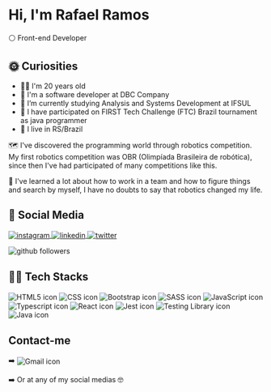 

<h1 align="left">Hi, I'm Rafael Ramos</h1>
<p align="left"> ⚪ Front-end Developer </p>

## 🌞&nbsp;Curiosities
 
<ul>
 <li> 🙋‍♂️ I'm 20 years old </li>
 <li> 💼 I'm a software developer at DBC Company </li>
 <li> 🔭 I’m currently studying Analysis and Systems Development at IFSUL</li>
 <li> 🏉 I have participated on FIRST Tech Challenge (FTC) Brazil tournament as java programmer </li>
 <li> 🚩 I live in RS/Brazil </li>
 </ul>

 🗺️ I've discovered the programming world through robotics competition. My first robotics competition was OBR (Olimpíada Brasileira de robótica), since then I've had participated of many competitions like this. 
 
 📘 I've learned a lot about how to work in a team and how to figure things and search by myself, I have no doubts to say that robotics changed my life.
 
 ## 👨&nbsp;Social Media
 
 <p align="left">
  <a href="https://www.instagram.com/rafael_r4mos/" target="_blank">
   <img align="center" src="https://img.shields.io/badge/rafaelr4mos-E4405F?style=for-the-badge&logo=instagram&logoColor=white" alt="instagram"/>  
  </a>
 
  <a href="https://linkedin.com/in/rafaelr4mos" target="_blank">
   <img align="center" src="https://img.shields.io/badge/Rafael Ramos-0077B5?style=for-the-badge&logo=linkedin&logoColor=white" alt="linkedin"/>  
  </a>
 
   <a href="https://twitter.com/RafaelR4mos" target="_blank">
   <img align="center" src="https://img.shields.io/badge/RafaelR4mos-1DA1F2?style=for-the-badge&logo=twitter&logoColor=white" alt="twitter"/>  
  </a>
 
 ![github followers](https://img.shields.io/github/followers/RafaelR4mos?style=social)
 </p>
 
 ## 👨‍💻&nbsp;Tech Stacks
 
 <p align="left">
  <img align="center" src="https://img.shields.io/badge/HTML5-E34F26?style=for-the-badge&logo=html5&logoColor=white" alt="HTML5 icon" />
  <img align="center" src="https://img.shields.io/badge/CSS3-1572B6?style=for-the-badge&logo=css3&logoColor=white" alt="CSS icon" />
  <img align="center" src="https://img.shields.io/badge/bootstrap-%23563D7C.svg?style=for-the-badge&logo=bootstrap&logoColor=white" alt="Bootstrap icon" />
  <img align="center" src="https://img.shields.io/badge/SASS-hotpink.svg?style=for-the-badge&logo=SASS&logoColor=white" alt="SASS icon" />
  <img align="center" src="https://img.shields.io/badge/JavaScript-F7DF1E?style=for-the-badge&logo=javascript&logoColor=black" alt="JavaScript icon" />
  <img align="center" src="https://img.shields.io/badge/TypeScript-007ACC?style=for-the-badge&logo=typescript&logoColor=white" alt="Typescript icon" />
  <img align="center" src="https://img.shields.io/badge/React-20232A?style=for-the-badge&logo=react&logoColor=61DAFB" alt="React icon" />
  <img align="center" src="https://img.shields.io/badge/Jest-323330?style=for-the-badge&logo=Jest&logoColor=white" alt="Jest icon" />
  <img align="center" src="https://img.shields.io/badge/testing%20library-323330?style=for-the-badge&logo=testing-library&logoColor=red" alt="Testing Library icon" />
  <img align="center" src="https://img.shields.io/badge/Java-ED8B00?style=for-the-badge&logo=java&logoColor=white" alt="Java icon" />
 </p>
 
  
 ## Contact-me
  ➡️ <img align="center" src="https://img.shields.io/badge/rafaelramos0401@gmail.com-D14836?style=for-the-badge&logo=gmail&logoColor=white" alt="Gmail icon" />
  
  ➡️ Or at any of my social medias 🤓
  
  

